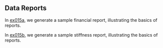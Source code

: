 ## Data Reports

In [ex015a](ex015a_financial_report), we generate a sample financial report, illustrating the basics of reports.

In [ex015b](ex015b_stiffness_analysis), we generate a sample stiffness report, illustrating the basics of reports.
